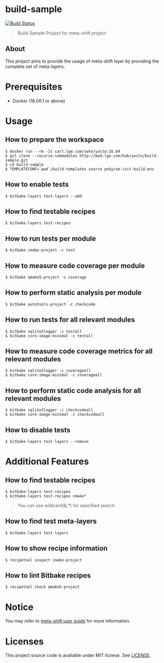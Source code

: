 # build-sample

[![Build Status](http://10.178.85.91:8080/buildStatus/icon?job=build-sample%2Fjethro)](http://10.178.85.91:8080/job/build-sample/job/jethro/)

> Build Sample Project for meta-shift project


## About

This project aims to provide the usage of meta-shift layer by providing the complete set of meta-layers.


# Prerequisites

* Docker (18.06.1 or above)


# Usage

## How to prepare the workspace

    $ docker run --rm -it cart.lge.com/swte/yocto:16.04
    $ git clone --recurse-submodules http://mod.lge.com/hub/yocto/build-sample.git
    $ cd build-sample
    $ TEMPLATECONF=`pwd`/build-templates source poky/oe-init-build-env


## How to enable tests

    $ bitbake-layers test-layers --add


## How to find testable recipes

    $ bitbake-layers test-recipes


## How to run tests per module

    $ bitbake cmake-project -c test


## How to measure code coverage per module

    $ bitbake qmake5-project -c coverage


## How to perform static analysis per module

    $ bitbake autotools-project -c checkcode


## How to run tests for all relevant modules

    $ bitbake sqlite3logger -c testall
    $ bitbake core-image-minimal -c testall


## How to measure code coverage metrics for all relevant modules

    $ bitbake sqlite3logger -c coverageall
    $ bitbake core-image-minimal -c coverageall


## How to perform static code analysis for all relevant modules

    $ bitbake sqlite3logger -c checkcodeall
    $ bitbake core-image-minimal -c checkcodeall


## How to disable tests

    $ bitbake-layers test-layers --remove


# Additional Features

## How to find testable recipes

    $ bitbake-layers test-recipes
    $ bitbake-layers test-recipes cmake*

> You can use wildcard(&,*) for specified search.


## How to find test meta-layers

    $ bitbake-layers test-layers


## How to show recipe information

    $ recipetool inspect cmake-project


## How to lint Bitbake recipes

    $ recipetool check qmake5-project


# Notice

You may refer to [meta-shift user guide](http://mod.lge.com/hub/yocto/meta-shift/-/wikis/home) for more information.


# Licenses

This project source code is available under MIT licnese. See [LICENSE](LICENSE).
